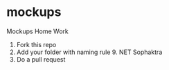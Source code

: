 # mockups
Mockups Home Work

1. Fork this repo
2. Add your folder with naming rule 9. NET Sophaktra
3. Do a pull request
